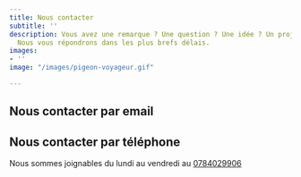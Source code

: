 ```yaml
---
title: Nous contacter
subtitle: ''
description: Vous avez une remarque ? Une question ? Une idée ? Un projet ? Contactez-nous.
  Nous vous répondrons dans les plus brefs délais.
images:
- ''
image: "/images/pigeon-voyageur.gif"

---
```

## Nous contacter par email

<contact-form></contact-form>

## Nous contacter par téléphone

Nous sommes joignables du lundi au vendredi au [0](tel:0606060606)[784029906]()